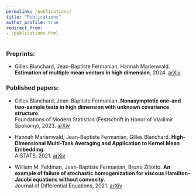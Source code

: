 ```yaml
---
permalink: /publications/
title: "Publications"
author_profile: true
redirect_from: 
- /publications.html
---
```


### Preprints:
 - Gilles Blanchard, Jean-Baptiste Fermanian, Hannah Marienwald. **Estimation of multiple mean vectors in high dimension**, 2024.
 [arXiv](https://arxiv.org/pdf/2403.15038)

### Published papers:

- Gilles Blanchard, Jean-Baptiste Fermanian. **Nonasymptotic one-and two-sample tests in high dimension with unknown covariance structure**.\
Foundations of Modern Statistics (Festschrift in Honor of Vladimir Spokoiny), 2023. [arXiv](https://arxiv.org/pdf/2109.01730)

- Hannah Marienwald, Jean-Baptiste Fermanian, Gilles Blanchard. **High-Dimensional Multi-Task Averaging and Application to Kernel Mean Embedding**.\
AISTATS, 2021. [arXiv](https://arxiv.org/pdf/2011.06794)

- William M. Feldman, Jean-Baptiste Fermanian, Bruno Ziliotto. **An example of failure of stochastic homogenization for viscous Hamilton-Jacobi equations without convexity**.\
Journal of Differential Equations, 2021. [arXiv](https://arxiv.org/pdf/1905.07295)


